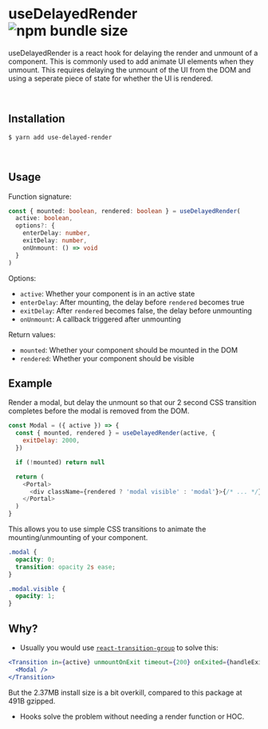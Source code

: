 # useDelayedRender ![npm bundle size](https://img.shields.io/bundlephobia/minzip/use-delayed-render)

useDelayedRender is a react hook for delaying the render and unmount of a component. This is commonly used to add animate UI elements when they unmount. This requires delaying the unmount of the UI from the DOM and using a seperate piece of state for whether the UI is rendered.

<br />

## Installation

```
$ yarn add use-delayed-render
```

<br />

## Usage

Function signature:

```ts
const { mounted: boolean, rendered: boolean } = useDelayedRender(
  active: boolean,
  options?: {
    enterDelay: number,
    exitDelay: number,
    onUnmount: () => void
  }
)
```

Options:

- `active`: Whether your component is in an active state
- `enterDelay`: After mounting, the delay before `rendered` becomes true
- `exitDelay`: After `rendered` becomes false, the delay before unmounting
- `onUnmount`: A callback triggered after unmounting

Return values:

- `mounted`: Whether your component should be mounted in the DOM
- `rendered`: Whether your component should be visible

## Example

Render a modal, but delay the unmount so that our 2 second CSS transition completes before the modal is removed from the DOM.

```js
const Modal = ({ active }) => {
  const { mounted, rendered } = useDelayedRender(active, {
    exitDelay: 2000,
  })

  if (!mounted) return null

  return (
    <Portal>
      <div className={rendered ? 'modal visible' : 'modal'}>{/* ... */}</div>
    </Portal>
  )
}
```

This allows you to use simple CSS transitions to animate the mounting/unmounting of your component.

```css
.modal {
  opacity: 0;
  transition: opacity 2s ease;
}

.modal.visible {
  opacity: 1;
}
```

## Why?

- Usually you would use [`react-transition-group`](https://github.com/reactjs/react-transition-group) to solve this:

```jsx
<Transition in={active} unmountOnExit timeout={200} onExited={handleExit}>
  <Modal />
</Transition>
```

But the 2.37MB install size is a bit overkill, compared to this package at 491B gzipped.

- Hooks solve the problem without needing a render function or HOC.
